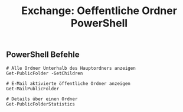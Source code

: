 ﻿---
layout: post
title: "Exchange: Oeffentliche Ordner PowerShell"
category : Exchange2010
tagline: "Exchange: Oeffentliche Ordner mit der PowerShell administrieren"
tags : [Exchange, Oeffentliche-Ordner]
autor: StehSa
---

## PowerShell Befehle
	# Alle Ordner Unterhalb des Hauptordners anzeigen
	Get-PublicFolder -GetChildren
	
	# E-Mail aktivierte öffentliche Ordner anzeigen
	Get-MailPublicFolder
	
	# Details über einen Ordner
	Get-PublicFolderStatistics
